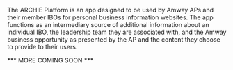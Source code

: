 The ARCHIE Platform is an app designed to be used by Amway APs and their member IBOs for personal business information websites. The app functions as an intermediary source of additional information about an individual IBO, the leadership team they are associated with, and the Amway business opportunity as presented by the AP and the content they choose to provide to their users.

*** MORE COMING SOON ***